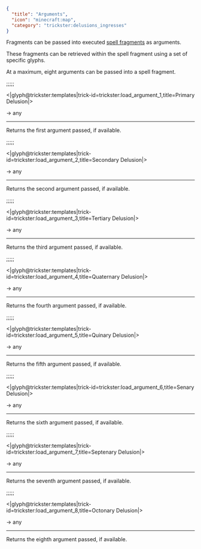 ```json
{
  "title": "Arguments",
  "icon": "minecraft:map",
  "category": "trickster:delusions_ingresses"
}
```

Fragments can be passed into executed [spell fragments](^trickster:distortions/functions) as arguments.


These fragments can be retrieved within the spell fragment using a set of specific glyphs.


At a maximum, eight arguments can be passed into a spell fragment.

;;;;;

<|glyph@trickster:templates|trick-id=trickster:load_argument_1,title=Primary Delusion|>

-> any

---

Returns the first argument passed, if available.

;;;;;

<|glyph@trickster:templates|trick-id=trickster:load_argument_2,title=Secondary Delusion|>

-> any

---

Returns the second argument passed, if available.

;;;;;

<|glyph@trickster:templates|trick-id=trickster:load_argument_3,title=Tertiary Delusion|>

-> any

---

Returns the third argument passed, if available.

;;;;;

<|glyph@trickster:templates|trick-id=trickster:load_argument_4,title=Quaternary Delusion|>

-> any

---

Returns the fourth argument passed, if available.

;;;;;

<|glyph@trickster:templates|trick-id=trickster:load_argument_5,title=Quinary Delusion|>

-> any

---

Returns the fifth argument passed, if available.

;;;;;

<|glyph@trickster:templates|trick-id=trickster:load_argument_6,title=Senary Delusion|>

-> any

---

Returns the sixth argument passed, if available.

;;;;;

<|glyph@trickster:templates|trick-id=trickster:load_argument_7,title=Septenary Delusion|>

-> any

---

Returns the seventh argument passed, if available.

;;;;;

<|glyph@trickster:templates|trick-id=trickster:load_argument_8,title=Octonary Delusion|>

-> any

---

Returns the eighth argument passed, if available.
